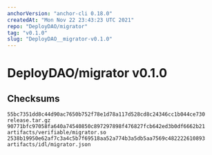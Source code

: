 ```yaml
---
anchorVersion: "anchor-cli 0.18.0"
createdAt: "Mon Nov 22 23:43:23 UTC 2021"
repo: "DeployDAO/migrator"
tag: "v0.1.0"
slug: "DeployDAO__migrator-v0.1.0"
---
```

# DeployDAO/migrator v0.1.0
## Checksums
```
55bc7351dd8c44d90ac7650b752f78e1d78a117d528cd8c24346cc1b044ce730  release.tar.gz
90771bfc97058fa640a74540850c897297898f476827fcb642ed3b0df6662b21  artifacts/verifiable/migrator.so
2538b19950e62af7c3a4c5b7f69518aa52a774b3a5db5aa7569c482222610893  artifacts/idl/migrator.json
```
